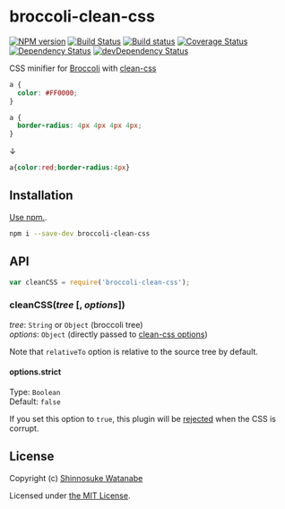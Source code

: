 # broccoli-clean-css

[![NPM version](https://img.shields.io/npm/v/broccoli-clean-css.svg?style=flat)](https://www.npmjs.com/package/broccoli-clean-css)
[![Build Status](https://travis-ci.org/shinnn/broccoli-clean-css.svg?branch=master)](https://travis-ci.org/shinnn/broccoli-clean-css)
[![Build status](https://ci.appveyor.com/api/projects/status/hxys0gltb6qpj0gm?svg=true)](https://ci.appveyor.com/project/ShinnosukeWatanabe/broccoli-clean-css)
[![Coverage Status](https://coveralls.io/repos/shinnn/broccoli-clean-css/badge.svg)](https://coveralls.io/r/shinnn/broccoli-clean-css)
[![Dependency Status](https://img.shields.io/david/shinnn/broccoli-clean-css.svg?style=flat&label=deps)](https://david-dm.org/shinnn/broccoli-clean-css)
[![devDependency Status](https://img.shields.io/david/dev/shinnn/broccoli-clean-css.svg?style=flat&label=devDeps)](https://david-dm.org/shinnn/broccoli-clean-css#info=devDependencies)

CSS minifier for [Broccoli](https://github.com/broccolijs/broccoli) with [clean-css](https://github.com/jakubpawlowicz/clean-css)

```css
a {
  color: #FF0000;
}

a {
  border-radius: 4px 4px 4px 4px;
}
```

↓

```css
a{color:red;border-radius:4px}
```

## Installation

[Use npm.](https://github.com/npm/npm#npm1----node-package-manager).

```sh
npm i --save-dev broccoli-clean-css
```

## API

```js
var cleanCSS = require('broccoli-clean-css');
```

### cleanCSS(*tree* [, *options*])

*tree*: `String` or `Object` (broccoli tree)  
*options*: `Object` (directly passed to [clean-css options](https://github.com/jakubpawlowicz/clean-css#how-to-use-clean-css-programmatically))

Note that `relativeTo` option is relative to the source tree by default.

#### options.strict

Type: `Boolean`  
Default: `false`  

If you set this option to `true`, this plugin will be [rejected](https://promisesaplus.com/#point-30) when the CSS is corrupt.

## License

Copyright (c) [Shinnosuke Watanabe](https://github.com/shinnn)

Licensed under [the MIT License](./LICENSE).
